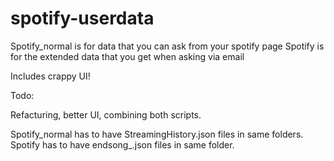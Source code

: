 # spotify-userdata

Spotify_normal is for data that you can ask from your spotify page
Spotify is for the extended data that you get when asking via email


Includes crappy UI!

Todo:

Refacturing, better UI, combining both scripts.


Spotify_normal has to have StreamingHistory.json files in same folders.
Spotify has to have endsong_.json files in same folder.
